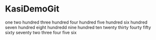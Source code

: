 # KasiDemoGit
one 
two hundred
three hundred
four hundred
five hundred
six hundred
seven hundred
eight hundredd
nine hundred
ten
twenty
thirty
fourty
fifty
sixty
seventy
two 
three
four
five 
six

